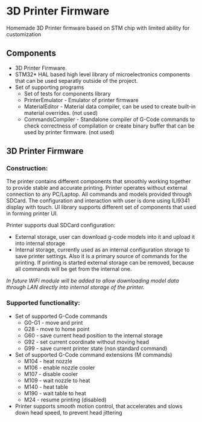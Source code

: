 # 3D Printer Firmware
Homemade 3D Printer firmware based on STM chip with limited ability for customization

## Components
* 3D Printer Firmware. 
* STM32* HAL based high level library of microelectronics components that can be used separatly outside of the project.
* Set of supporting programs
   * Set of tests for components library
   * PrinterEmulator  - Emulator of printer firmware
   * MaterialEditor   - Material data compiler, can be used to create built-in material overrides. (not used)
   * CommandsCompiler - Standalone compiler of G-Code commands to check correctness of compilation or create binary buffer that can be used by printer firmware. (not used)
## 3D Printer Firmware
### Construction:
The printer contains different components that smoothly working together to provide stable and accurate printing. Printer operates without external connection to any PC/Laptop. All commands and models provided through SDCard. The configuration and interaction with user is done using ILI9341 display with touch. UI library supports different set of components that used in forming printer UI.  

Printer supports dual SDCard configuration: 
* External storage, user can download g-code models into it and upload it into internal storage
* Internal storage, currently used as an internal configuration storage to save printer settings. Also it is a primary source of commands for the printing. If printing is started external storage can be removed, because all commands will be get from the internal one.    

_In future WiFi module will be added to allow downloading model data through LAN directly into internal storage of the printer._
### Supported functionality:
* Set of supported G-Code commands
   * G0-G1 - move and print
   * G28   - move to home point
   * G60   - save current head position to the internal storage
   * G92   - set current coordinate without moving head
   * G99   - save current printer state (non standard command)
 * Set of supported G-Code command extensions (M commands)
   * M104  - heat nozzle
   * M106  - enable nozzle cooler
   * M107  - disable cooler
   * M109  - wait nozzle to heat
   * M140  - heat table
   * M190  - wait table to heat
   * M24   - resume printing (disabled) 
 * Printer supports smooth motion control, that accelerates and slows down head speed, to prevent head jittering
